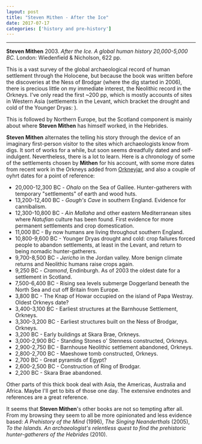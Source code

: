 ```yaml
---
layout: post
title: "Steven Mithen - After the Ice"
date: 2017-07-17
categories: ['history and pre-history']
---
```



***
<b>Steven Mithen</b> 2003. _After the Ice. A global human history 20,000-5,000 BC._  London: Wiedenfield & Nicholson, 622 pp. 

This is a vast survey of the global archaeological record of human settlement through the Holocene, but because the book was written before the discoveries at the Ness of Brodgar (where the dig started in 2006), there is precious little on my immediate interest, the Neolithic record in the Orkneys.   I've only read the first ~200 pp, which is mostly accounts of sites in Western Asia (settlements in the Levant, which bracket the drought and cold of the Younger Dryas: ).

This is followed by  Northern Europe, but the Scotland component is mainly about where **Steven Mithen** has himself worked, in the Hebrides. 

**Steven Mithen** alternates the telling his story through the device of an imaginary first-person visitor to the sites which archaeologists know from digs.  It sort of works for a while, but soon seems dreadfully dated and self-indulgent.   Nevertheless, there is a lot to learn.  Here is a chronology of some of the settlements chosen by **Mithen** for his account, with some more dates from recent work in the Orkneys added from [Orkneyjar](http://www.orkneyjar.com/history/timeline.htm), and also a couple of oyhrt dates for a point of reference:

* 20,000-12,300 BC - _Ohalo_ on the Sea of Galilee.  Hunter-gatherers with temporary "settlements" of earth and wood huts.
* 13,200-12,400 BC - _Gough's Cave_ in southern England.  Evidence for cannibalism.
* 12,300-10,800 BC - _Ain Mallaha_ and other eastern Mediterranean sites where _Natufian_ culture has been found.  First evidence for more permanent settlements and crop domestication.
* 11,000 BC - By now humans are living throughout southern England.
* 10,800-9,600 BC - Younger Dryas drought and cold: crop failures forced people to abandon settlements, at least in the Levant, and return to being nomadic hunter-gatherers.
* 9,700-8,500 BC - _Jericho_ in the Jordan valley. More benign climate returns and Neolithic humans raise crops again.
* 9,250 BC - _Cramond_, Endinburgh.  As of 2003 the oldest date for a settlement in Scotland. 
* 7,500-6,400 BC - Rising sea levels submerge Doggerland beneath the North Sea and cut off Britain from Europe.
* 3,800 BC -	The Knap of Howar occupied on the island of Papa Westray.  Oldest Orkneys date?
* 3,400-3,100 BC - Earliest structures at the Barnhouse Settlement, Orkneys.
* 3,300-3,200 BC - Earliest structures built on the Ness of Brodgar, Orkneys.
* 3,200 BC - Early buildings at Skara Brae, Orkneys.
* 3,000-2,900 BC - Standing Stones o' Stenness constructed, Orkneys.
* 2,900-2,750 BC - Barnhouse Neolithic settlement abandoned, Orkneys.
* 2,800-2,700 BC - Maeshowe tomb  constructed, Orkneys.
* 2,700 BC - Great pyramids of Egypt?
* 2,600-2,500 BC - Construction of Ring of Brodgar.
* 2,200 BC - Skara Brae abandoned.
 

Other parts of this thick book deal with Asia, the Americas, Australia and Africa.  Maybe I'll get to bits of those one day.  The extensive endnotes and references are a great reference.

It seems that **Steven Mithen**'s other books are not so tempting after all.  From my browsing they seem to all be more opinionated and less evidence based: _A Prehistory of the Mind_ (1996), _The Singing Neanderthals_ (2005), _To the Islands. An archaeologist's relentless quest to find the prehistoric hunter-gatherers of the Hebrides_ (2010). 
